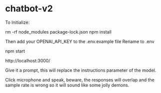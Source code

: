 # chatbot-v2

To Initialize:

rm -rf node_modules package-lock.json
npm install

Then add your OPENAI_API_KEY to the .env.example file
Rename to .env

npm start 

http://localhost:3000/ 

Give it a prompt, this will replace the instructions parameter of the model.

Click microphone and speak, beware, the responses will overlap and the sample rate is wrong so it will sound like some jolly demons. 
